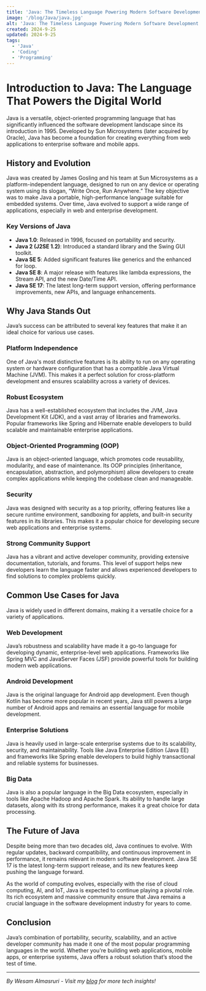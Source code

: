 ```yaml
---
title: 'Java: The Timeless Language Powering Modern Software Development'
image: '/blog/Java/java.jpg'
alt: 'Java: The Timeless Language Powering Modern Software Development'
created: 2024-9-25
updated: 2024-9-25
tags:
  - 'Java'
  - 'Coding'
  - 'Programming'
---
```


# Introduction to Java: The Language That Powers the Digital World

Java is a versatile, object-oriented programming language that has significantly influenced the software development landscape since its introduction in 1995. Developed by Sun Microsystems (later acquired by Oracle), Java has become a foundation for creating everything from web applications to enterprise software and mobile apps.

## History and Evolution

Java was created by James Gosling and his team at Sun Microsystems as a platform-independent language, designed to run on any device or operating system using its slogan, “Write Once, Run Anywhere.” The key objective was to make Java a portable, high-performance language suitable for embedded systems. Over time, Java evolved to support a wide range of applications, especially in web and enterprise development.

### Key Versions of Java

- **Java 1.0**: Released in 1996, focused on portability and security.
- **Java 2 (J2SE 1.2)**: Introduced a standard library and the Swing GUI toolkit.
- **Java SE 5**: Added significant features like generics and the enhanced for loop.
- **Java SE 8**: A major release with features like lambda expressions, the Stream API, and the new Date/Time API.
- **Java SE 17**: The latest long-term support version, offering performance improvements, new APIs, and language enhancements.

## Why Java Stands Out

Java’s success can be attributed to several key features that make it an ideal choice for various use cases.

### Platform Independence

One of Java's most distinctive features is its ability to run on any operating system or hardware configuration that has a compatible Java Virtual Machine (JVM). This makes it a perfect solution for cross-platform development and ensures scalability across a variety of devices.

### Robust Ecosystem

Java has a well-established ecosystem that includes the JVM, Java Development Kit (JDK), and a vast array of libraries and frameworks. Popular frameworks like Spring and Hibernate enable developers to build scalable and maintainable enterprise applications.

### Object-Oriented Programming (OOP)

Java is an object-oriented language, which promotes code reusability, modularity, and ease of maintenance. Its OOP principles (inheritance, encapsulation, abstraction, and polymorphism) allow developers to create complex applications while keeping the codebase clean and manageable.

### Security

Java was designed with security as a top priority, offering features like a secure runtime environment, sandboxing for applets, and built-in security features in its libraries. This makes it a popular choice for developing secure web applications and enterprise systems.

### Strong Community Support

Java has a vibrant and active developer community, providing extensive documentation, tutorials, and forums. This level of support helps new developers learn the language faster and allows experienced developers to find solutions to complex problems quickly.

## Common Use Cases for Java

Java is widely used in different domains, making it a versatile choice for a variety of applications.

### Web Development

Java’s robustness and scalability have made it a go-to language for developing dynamic, enterprise-level web applications. Frameworks like Spring MVC and JavaServer Faces (JSF) provide powerful tools for building modern web applications.

### Android Development

Java is the original language for Android app development. Even though Kotlin has become more popular in recent years, Java still powers a large number of Android apps and remains an essential language for mobile development.

### Enterprise Solutions

Java is heavily used in large-scale enterprise systems due to its scalability, security, and maintainability. Tools like Java Enterprise Edition (Java EE) and frameworks like Spring enable developers to build highly transactional and reliable systems for businesses.

### Big Data

Java is also a popular language in the Big Data ecosystem, especially in tools like Apache Hadoop and Apache Spark. Its ability to handle large datasets, along with its strong performance, makes it a great choice for data processing.

## The Future of Java

Despite being more than two decades old, Java continues to evolve. With regular updates, backward compatibility, and continuous improvement in performance, it remains relevant in modern software development. Java SE 17 is the latest long-term support release, and its new features keep pushing the language forward.

As the world of computing evolves, especially with the rise of cloud computing, AI, and IoT, Java is expected to continue playing a pivotal role. Its rich ecosystem and massive community ensure that Java remains a crucial language in the software development industry for years to come.

## Conclusion

Java’s combination of portability, security, scalability, and an active developer community has made it one of the most popular programming languages in the world. Whether you're building web applications, mobile apps, or enterprise systems, Java offers a robust solution that’s stood the test of time.

---

*By Wesam Almasruri - Visit my [blog](https://blog.wesam.site) for more tech insights!*
